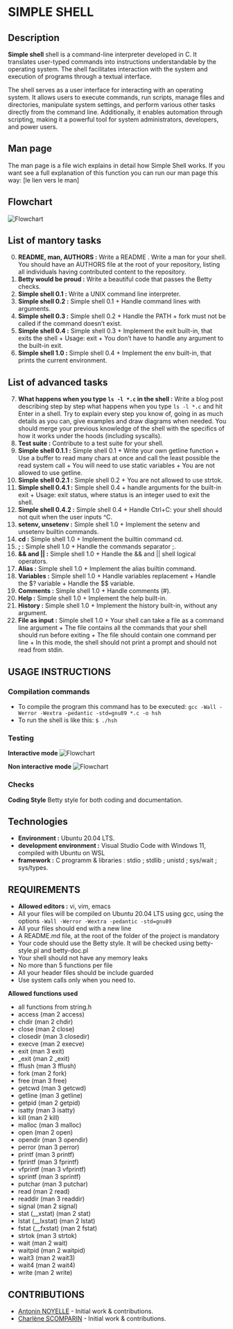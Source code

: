 # SIMPLE SHELL

## Description

**Simple shell** shell is a command-line interpreter developed in C.
It translates user-typed commands into instructions understandable by the operating system.
The shell facilitates interaction with the system and execution of programs through a textual interface.

The shell serves as a user interface for interacting with an operating system. It allows users to execute commands, run scripts, manage files and directories, manipulate system settings, and perform various other tasks directly from the command line. Additionally, it enables automation through scripting, making it a powerful tool for system administrators, developers, and power users.

## Man page
The man page is a file wich explains in detail how Simple Shell works. If you want see a full explanation of this function you can run our man page this way:
[le lien vers le man]

## Flowchart
![Flowchart](diagramme_simple_shell-Page-1.jpg)

## List of  mantory tasks

0. **README, man, AUTHORS :** Write a README . Write a man for your shell. You should have an AUTHORS file at the root of your repository, listing all individuals having contributed content to the repository.
1. **Betty would be proud :** Write a beautiful code that passes the Betty checks.
2. **Simple shell 0.1 :** Write a UNIX command line interpreter.
3. **Simple shell 0.2 :** Simple shell 0.1 + Handle command lines with arguments.
4. **Simple shell 0.3 :** Simple shell 0.2 + Handle the PATH + fork must not be called if the command doesn’t exist.
5. **Simple shell 0.4 :** Simple shell 0.3 + Implement the exit built-in, that exits the shell + Usage: exit + You don’t have to handle any argument to the built-in exit.
6. **Simple shell 1.0 :** Simple shell 0.4 + Implement the env built-in, that prints the current environment.

## List of advanced tasks

7. **What happens when you type `ls -l *.c` in the shell :** Write a blog post describing step by step what happens when you type `ls -l *.c` and hit Enter in a shell. Try to explain every step you know of, going in as much details as you can, give examples and draw diagrams when needed. You should merge your previous knowledge of the shell with the specifics of how it works under the hoods (including syscalls).
8. **Test suite :** Contribute to a test suite for your shell.
9. **Simple shell 0.1.1 :** Simple shell 0.1 + Write your own getline function + Use a buffer to read many chars at once and call the least possible the read system call + You will need to use static variables + You are not allowed to use getline.
10. **Simple shell 0.2.1 :** Simple shell 0.2 + You are not allowed to use strtok.
11. **Simple shell 0.4.1 :** Simple shell 0.4 + handle arguments for the built-in exit + Usage: exit status, where status is an integer used to exit the shell.
12. **Simple shell 0.4.2 :** Simple shell 0.4 + Handle Ctrl+C: your shell should not quit when the user inputs ^C.
13. **setenv, unsetenv :** Simple shell 1.0 + Implement the setenv and unsetenv builtin commands.
14. **cd :** Simple shell 1.0 + Implement the builtin command cd.
15. **; :** Simple shell 1.0 + Handle the commands separator ;.
16. **&& and || :** Simple shell 1.0 + Handle the && and || shell logical operators.
17. **Alias :** Simple shell 1.0 + Implement the alias builtin command.
18. **Variables :** Simple shell 1.0 + Handle variables replacement + Handle the $? variable + Handle the $$ variable.
19. **Comments :** Simple shell 1.0 + Handle comments (#).
20. **Help :** Simple shell 1.0 + Implement the help built-in.
21. **History :** Simple shell 1.0 + Implement the history built-in, without any argument.
22. **File as input :** Simple shell 1.0 + Your shell can take a file as a command line argument + The file contains all the commands that your shell should run before exiting + The file should contain one command per line + In this mode, the shell should not print a prompt and should not read from stdin.

## USAGE INSTRUCTIONS

### Compilation commands
- To compile the program this command has to be executed:
`gcc -Wall -Werror -Wextra -pedantic -std=gnu89 *.c -o hsh`
- To run the shell is like this:
`$ ./hsh`

### Testing

**Interactive mode**
![Flowchart](testing_interactive_mode.jpg)

**Non interactive mode**
![Flowchart](testing_non_interactive_mode.jpg)

### Checks

**Coding Style**
Betty style for both coding and documentation.

## Technologies

- **Environment :** Ubuntu 20.04 LTS.
- **development environment :** Visual Studio Code with Windows 11, compiled with Ubuntu on WSL
- **framework :** C programm & libraries : stdio ; stdlib ; unistd ; sys/wait ; sys/types.

## REQUIREMENTS

- **Allowed editors :** vi, vim, emacs
- All your files will be compiled on Ubuntu 20.04 LTS using gcc, using the options `-Wall -Werror -Wextra -pedantic -std=gnu89`
- All your files should end with a new line
- A README.md file, at the root of the folder of the project is mandatory
- Your code should use the Betty style. It will be checked using betty-style.pl and betty-doc.pl
- Your shell should not have any memory leaks
- No more than 5 functions per file
- All your header files should be include guarded
- Use system calls only when you need to.

**Allowed functions used**
- all functions from string.h
- access (man 2 access)
- chdir (man 2 chdir)
- close (man 2 close)
- closedir (man 3 closedir)
- execve (man 2 execve)
- exit (man 3 exit)
- _exit (man 2 _exit)
- fflush (man 3 fflush)
- fork (man 2 fork)
- free (man 3 free)
- getcwd (man 3 getcwd)
- getline (man 3 getline)
- getpid (man 2 getpid)
- isatty (man 3 isatty)
- kill (man 2 kill)
- malloc (man 3 malloc)
- open (man 2 open)
- opendir (man 3 opendir)
- perror (man 3 perror)
- printf (man 3 printf)
- fprintf (man 3 fprintf)
- vfprintf (man 3 vfprintf)
- sprintf (man 3 sprintf)
- putchar (man 3 putchar)
- read (man 2 read)
- readdir (man 3 readdir)
- signal (man 2 signal)
- stat (__xstat) (man 2 stat)
- lstat (__lxstat) (man 2 lstat)
- fstat (__fxstat) (man 2 fstat)
- strtok (man 3 strtok)
- wait (man 2 wait)
- waitpid (man 2 waitpid)
- wait3 (man 2 wait3)
- wait4 (man 2 wait4)
- write (man 2 write)

## CONTRIBUTIONS

- [Antonin NOYELLE](https://github.com/Ninotna) - Initial work & contributions.
- [Charlène SCOMPARIN](https://github.com/ChSPN) - Initial work & contributions.

